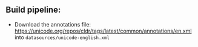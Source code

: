 ## Build pipeline:

- Download the annotations file: https://unicode.org/repos/cldr/tags/latest/common/annotations/en.xml into `datasources/unicode-english.xml`
